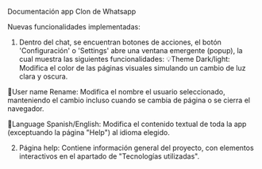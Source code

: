 <!-- .md significa markdown -->
Documentación app Clon de Whatsapp

Nuevas funcionalidades implementadas:

1. Dentro del chat, se encuentran botones de acciones, el botón 'Configuración' o 'Settings' abre una ventana emergente (popup), la cual muestra las siguientes funcionalidades:
 💡Theme Dark/light: Modifica el color de las páginas visuales simulando un cambio de luz clara y oscura.

 🪪User name Rename: Modifica el nombre el usuario seleccionado, manteniendo el cambio incluso cuando se cambia de página o se cierra el navegador.

 📄Language Spanish/English: Modifica el contenido textual de toda la app (exceptuando la página "Help") al idioma elegido.

2. Página help: Contiene información general del proyecto, con elementos interactivos en el apartado de "Tecnologías utilizadas".

